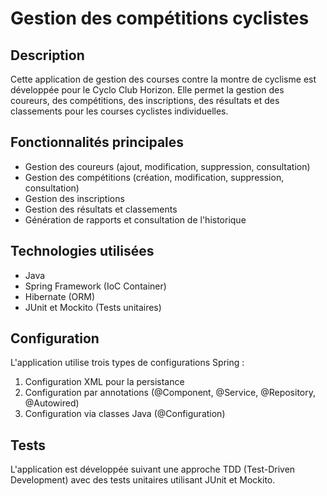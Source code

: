 # Gestion des compétitions cyclistes

## Description
Cette application de gestion des courses contre la montre de cyclisme est développée pour le Cyclo Club Horizon. Elle permet la gestion des coureurs, des compétitions, des inscriptions, des résultats et des classements pour les courses cyclistes individuelles.

## Fonctionnalités principales
- Gestion des coureurs (ajout, modification, suppression, consultation)
- Gestion des compétitions (création, modification, suppression, consultation)
- Gestion des inscriptions
- Gestion des résultats et classements
- Génération de rapports et consultation de l'historique

## Technologies utilisées
- Java
- Spring Framework (IoC Container)
- Hibernate (ORM)
- JUnit et Mockito (Tests unitaires)

## Configuration
L'application utilise trois types de configurations Spring :
1. Configuration XML pour la persistance
2. Configuration par annotations (@Component, @Service, @Repository, @Autowired)
3. Configuration via classes Java (@Configuration)

## Tests
L'application est développée suivant une approche TDD (Test-Driven Development) avec des tests unitaires utilisant JUnit et Mockito.

